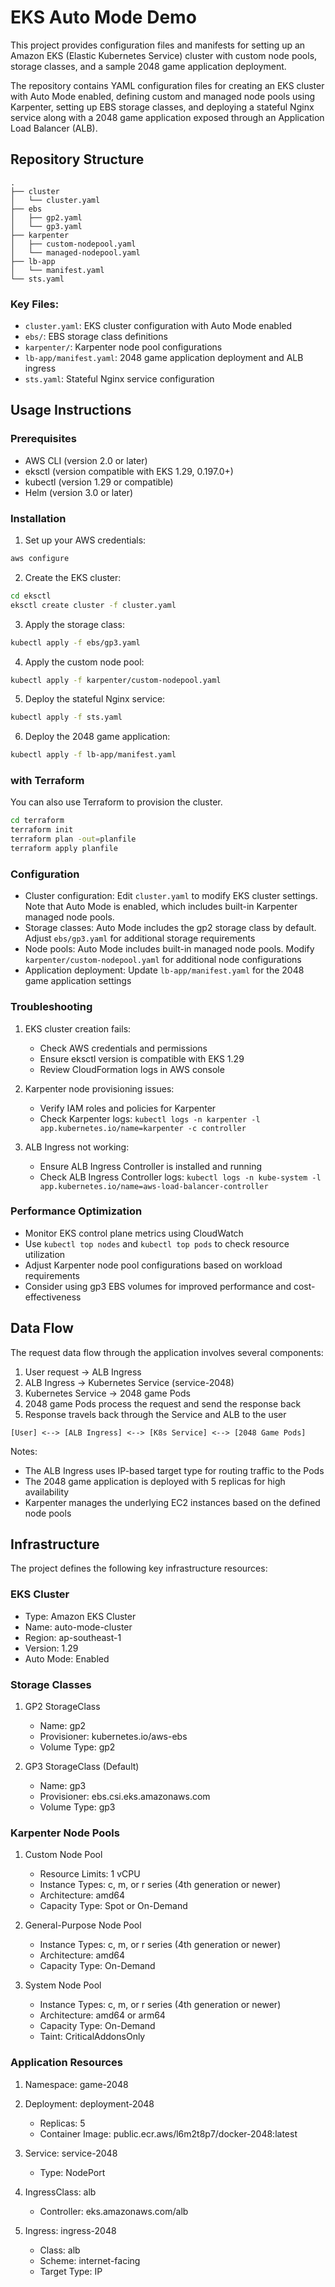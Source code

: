 # EKS Auto Mode Demo

This project provides configuration files and manifests for setting up an Amazon EKS (Elastic Kubernetes Service) cluster with custom node pools, storage classes, and a sample 2048 game application deployment.

The repository contains YAML configuration files for creating an EKS cluster with Auto Mode enabled, defining custom and managed node pools using Karpenter, setting up EBS storage classes, and deploying a stateful Nginx service along with a 2048 game application exposed through an Application Load Balancer (ALB).

## Repository Structure

```
.
├── cluster
│   └── cluster.yaml
├── ebs
│   ├── gp2.yaml
│   └── gp3.yaml
├── karpenter
│   ├── custom-nodepool.yaml
│   └── managed-nodepool.yaml
├── lb-app
│   └── manifest.yaml
└── sts.yaml
```

### Key Files:

- `cluster.yaml`: EKS cluster configuration with Auto Mode enabled
- `ebs/`: EBS storage class definitions
- `karpenter/`: Karpenter node pool configurations
- `lb-app/manifest.yaml`: 2048 game application deployment and ALB ingress
- `sts.yaml`: Stateful Nginx service configuration

## Usage Instructions

### Prerequisites

- AWS CLI (version 2.0 or later)
- eksctl (version compatible with EKS 1.29, 0.197.0+)
- kubectl (version 1.29 or compatible)
- Helm (version 3.0 or later)

### Installation

1. Set up your AWS credentials:

```bash
aws configure
```

2. Create the EKS cluster:

```bash
cd eksctl
eksctl create cluster -f cluster.yaml
```

3. Apply the storage class:

```bash
kubectl apply -f ebs/gp3.yaml
```

4. Apply the custom node pool:

```bash
kubectl apply -f karpenter/custom-nodepool.yaml
```

5. Deploy the stateful Nginx service:

```bash
kubectl apply -f sts.yaml
```

6. Deploy the 2048 game application:

```bash
kubectl apply -f lb-app/manifest.yaml
```


### with Terraform
You can also use Terraform to provision the cluster.

```bash
cd terraform
terraform init
terraform plan -out=planfile
terraform apply planfile
```

### Configuration

- Cluster configuration: Edit `cluster.yaml` to modify EKS cluster settings. Note that Auto Mode is enabled, which includes built-in Karpenter managed node pools.
- Storage classes: Auto Mode includes the gp2 storage class by default. Adjust `ebs/gp3.yaml` for additional storage requirements
- Node pools: Auto Mode includes built-in managed node pools. Modify `karpenter/custom-nodepool.yaml` for additional node configurations
- Application deployment: Update `lb-app/manifest.yaml` for the 2048 game application settings

### Troubleshooting

1. EKS cluster creation fails:
   - Check AWS credentials and permissions
   - Ensure eksctl version is compatible with EKS 1.29
   - Review CloudFormation logs in AWS console

2. Karpenter node provisioning issues:
   - Verify IAM roles and policies for Karpenter
   - Check Karpenter logs: `kubectl logs -n karpenter -l app.kubernetes.io/name=karpenter -c controller`

3. ALB Ingress not working:
   - Ensure ALB Ingress Controller is installed and running
   - Check ALB Ingress Controller logs: `kubectl logs -n kube-system -l app.kubernetes.io/name=aws-load-balancer-controller`

### Performance Optimization

- Monitor EKS control plane metrics using CloudWatch
- Use `kubectl top nodes` and `kubectl top pods` to check resource utilization
- Adjust Karpenter node pool configurations based on workload requirements
- Consider using gp3 EBS volumes for improved performance and cost-effectiveness

## Data Flow

The request data flow through the application involves several components:

1. User request → ALB Ingress
2. ALB Ingress → Kubernetes Service (service-2048)
3. Kubernetes Service → 2048 game Pods
4. 2048 game Pods process the request and send the response back
5. Response travels back through the Service and ALB to the user

```
[User] <--> [ALB Ingress] <--> [K8s Service] <--> [2048 Game Pods]
```

Notes:
- The ALB Ingress uses IP-based target type for routing traffic to the Pods
- The 2048 game application is deployed with 5 replicas for high availability
- Karpenter manages the underlying EC2 instances based on the defined node pools

## Infrastructure

The project defines the following key infrastructure resources:

### EKS Cluster
- Type: Amazon EKS Cluster
- Name: auto-mode-cluster
- Region: ap-southeast-1
- Version: 1.29
- Auto Mode: Enabled

### Storage Classes
1. GP2 StorageClass
   - Name: gp2
   - Provisioner: kubernetes.io/aws-ebs
   - Volume Type: gp2

2. GP3 StorageClass (Default)
   - Name: gp3
   - Provisioner: ebs.csi.eks.amazonaws.com
   - Volume Type: gp3

### Karpenter Node Pools
1. Custom Node Pool
   - Resource Limits: 1 vCPU
   - Instance Types: c, m, or r series (4th generation or newer)
   - Architecture: amd64
   - Capacity Type: Spot or On-Demand

2. General-Purpose Node Pool
   - Instance Types: c, m, or r series (4th generation or newer)
   - Architecture: amd64
   - Capacity Type: On-Demand

3. System Node Pool
   - Instance Types: c, m, or r series (4th generation or newer)
   - Architecture: amd64 or arm64
   - Capacity Type: On-Demand
   - Taint: CriticalAddonsOnly

### Application Resources
1. Namespace: game-2048

2. Deployment: deployment-2048
   - Replicas: 5
   - Container Image: public.ecr.aws/l6m2t8p7/docker-2048:latest

3. Service: service-2048
   - Type: NodePort

4. IngressClass: alb
   - Controller: eks.amazonaws.com/alb

5. Ingress: ingress-2048
   - Class: alb
   - Scheme: internet-facing
   - Target Type: IP